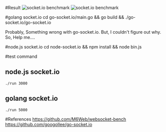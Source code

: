 #Result
![socket.io benchmark](https://github.com/atyenoria/websocket-socket.io-benchmark/blob/master/socket.io.png)
![socket.io benchmark](https://github.com/atyenoria/websocket-socket.io-benchmark/blob/master/golang.png)




#golang socket.io
    cd go-socket.io/main.go && go build && ./go-socket.io/go-socket.io
    
Probably, Something wrong with go-socket.io. But, I couldn't figure out why. So, Help me....

#node.js socket.io
    cd node-socket.io && npm install && node bin.js
  
#test command
## node.js socket.io
    ./run 3000
## golang socket.io
    ./run 5000



 

#References
https://github.com/M6Web/websocket-bench
https://github.com/googollee/go-socket.io

